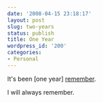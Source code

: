 ```yaml
---
date: '2008-04-15 23:18:17'
layout: post
slug: two-years
status: publish
title: One Year
wordpress_id: '200'
categories:
- Personal
---
```


It's been [one year] [remember].

[remember]: http://www.vt.edu/remember/

I will always remember.
